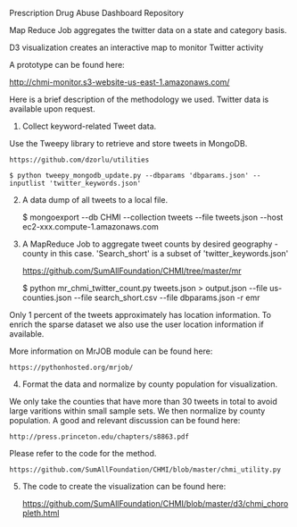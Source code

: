 Prescription Drug Abuse Dashboard Repository



Map Reduce Job aggregates the twitter data on a state and category basis.

D3 visualization creates an interactive map to monitor Twitter activity

A prototype can be found here:

http://chmi-monitor.s3-website-us-east-1.amazonaws.com/

Here is a brief description of the methodology  we used. Twitter data is available upon request. 


1)	Collect keyword-related Tweet data. 

Use the Tweepy library to retrieve and store tweets in MongoDB. 

	https://github.com/dzorlu/utilities

	$ python tweepy_mongodb_update.py --dbparams 'dbparams.json' --inputlist 'twitter_keywords.json'

2)	A data dump of all tweets to a local file.

	$ mongoexport --db CHMI --collection tweets --file tweets.json --host ec2-xxx.compute-1.amazonaws.com

3)	A MapReduce Job to aggregate tweet counts by desired geography - county in this case. 'Search_short' is a subset of 'twitter_keywords.json' 

	https://github.com/SumAllFoundation/CHMI/tree/master/mr

	$ python mr_chmi_twitter_count.py tweets.json  > output.json --file us-counties.json --file search_short.csv --file dbparams.json -r emr

Only 1 percent of the tweets approximately has location information. To enrich the sparse dataset we also use the user location information if available. 

More information on MrJOB module can be found here:

	https://pythonhosted.org/mrjob/

4)	Format the data and normalize by county population for visualization.

We only take the counties that have more than 30 tweets in total to avoid large varitions within small sample sets. We then normalize by county population. A good and relevant discussion can be found here:

	http://press.princeton.edu/chapters/s8863.pdf 

Please refer to the code for the method.

	https://github.com/SumAllFoundation/CHMI/blob/master/chmi_utility.py

5)	The code to create the visualization can be found here:

	https://github.com/SumAllFoundation/CHMI/blob/master/d3/chmi_choropleth.html 


